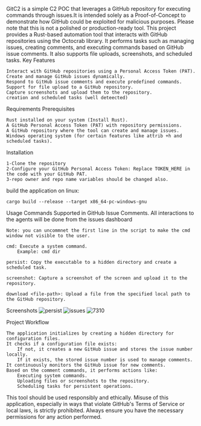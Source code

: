 GitC2 is a simple C2 POC that leverages a GitHub repository for executing commands through issues.It is intended solely as a Proof-of-Concept to demonstrate how GitHub could be exploited for malicious purposes. Please note that this is not a polished or production-ready tool.
This project provides a Rust-based automation tool that interacts with GitHub repositories using the Octocrab library. It performs tasks such as managing issues, creating comments, and executing commands based on GitHub issue comments. It also supports file uploads, screenshots, and scheduled tasks.
Key Features

    Interact with GitHub repositories using a Personal Access Token (PAT).
    Create and manage GitHub issues dynamically.
    Respond to GitHub issue comments and execute predefined commands.
    Support for file upload to a GitHub repository.
    Capture screenshots and upload them to the repository.
    creation and scheduled tasks (well deteected)

Requirements
Prerequisites

    Rust installed on your system (Install Rust).
    A GitHub Personal Access Token (PAT) with repository permissions.
    A GitHub repository where the tool can create and manage issues.
    Windows operating system (for certain features like attrib +h and scheduled tasks).

Installation

    1-Clone the repository
    2-Configure your GitHub Personal Access Token: Replace TOKEN_HERE in the code with your GitHub PAT. 
    3-repo owner and repo name variables should be changed also.

build the application on linux:

    cargo build --release --target x86_64-pc-windows-gnu 

Usage
Commands Supported in GitHub Issue Comments. All interactions to the agents will be done from the issues dashboard

    Note: you can uncommnet the first line in the script to make the cmd window not visible to the user.
    
    cmd: Execute a system command.
        Example: cmd dir

    persist: Copy the executable to a hidden directory and create a scheduled task.

    screenshot: Capture a screenshot of the screen and upload it to the repository.

    download <file-path>: Upload a file from the specified local path to the GitHub repository.

Screenshots
![persist](https://github.com/user-attachments/assets/ae5ff193-e2ef-4a6d-b6d8-c028ce7b05f9)
![issues](https://github.com/user-attachments/assets/6b1b46a5-c367-4dc7-a50b-d175f573fe49)
![7310](https://github.com/user-attachments/assets/35d8e048-d725-45ef-b881-6f6543b3cc1e)


Project Workflow

    The application initializes by creating a hidden directory for configuration files.
    It checks if a configuration file exists:
        If not, it creates a new GitHub issue and stores the issue number locally.
        If it exists, the stored issue number is used to manage comments.
    It continuously monitors the GitHub issue for new comments.
    Based on the comment commands, it performs actions like:
        Executing system commands.
        Uploading files or screenshots to the repository.
        Scheduling tasks for persistent operations.

This tool should be used responsibly and ethically. Misuse of this application, especially in ways that violate GitHub's Terms of Service or local laws, is strictly prohibited. Always ensure you have the necessary permissions for any action performed.


